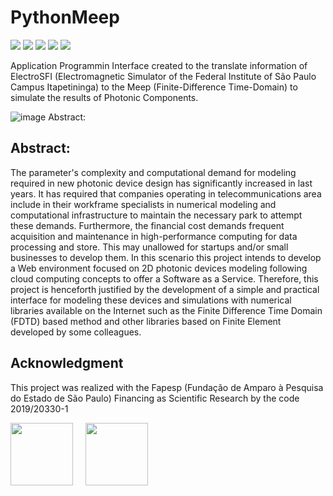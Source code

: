 # PythonMeep
![](https://img.shields.io/badge/MIT-Meep-green)
![](https://img.shields.io/badge/Python-v3-Red)
![](https://img.shields.io/badge/Node-v12.0.1-green)
![](https://img.shields.io/badge/express-v4.17.1-green)
![](https://img.shields.io/badge/cors-v2.8.5-green)

Application Programmin Interface created to the translate information of ElectroSFI (Electromagnetic Simulator of the Federal Institute of São Paulo Campus Itapetininga) 
to the Meep (Finite-Difference Time-Domain) to simulate the results of Photonic Components.

![image](https://user-images.githubusercontent.com/22857183/90028071-a0892d00-dc8f-11ea-86c1-61833cff71d7.png)
Abstract:

## Abstract:
The parameter's complexity and computational demand for modeling required in new photonic device design has significantly increased in last years. It has required that companies operating in telecommunications area include in their workframe specialists in numerical modeling and computational infrastructure to maintain the necessary park to attempt these demands. Furthermore, the financial cost demands frequent acquisition and maintenance in high-performance computing for data processing and store. This may unallowed for startups and/or small businesses to develop them. In this scenario this project intends to develop a Web environment focused on 2D photonic devices modeling following cloud computing concepts to offer a Software as a Service. Therefore, this project is henceforth justified by the development of a simple and practical interface for modeling these devices and simulations with numerical libraries available on the Internet such as the Finite Difference Time Domain (FDTD) based method and other libraries based on Finite Element developed by some colleagues.


## Acknowledgment
This project was realized with the Fapesp (Fundação de Amparo à Pesquisa do Estado de São Paulo) Financing as Scientific Research by the code 2019/20330-1

<img src="https://user-images.githubusercontent.com/22857183/90028430-0970a500-dc90-11ea-9e34-88ef29c5bd25.png" width="100" style="float:left; margin-right:20px;"/>               <img src="https://user-images.githubusercontent.com/22857183/90028813-8439c000-dc90-11ea-8096-9f17dfa0198b.png" width="100" style="float:left;"/>
